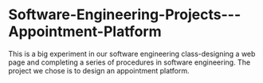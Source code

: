 # Software-Engineering-Projects---Appointment-Platform
This is a big experiment in our software engineering class-designing a web page and completing a series of procedures in software engineering. The project we chose is to design an appointment platform.

